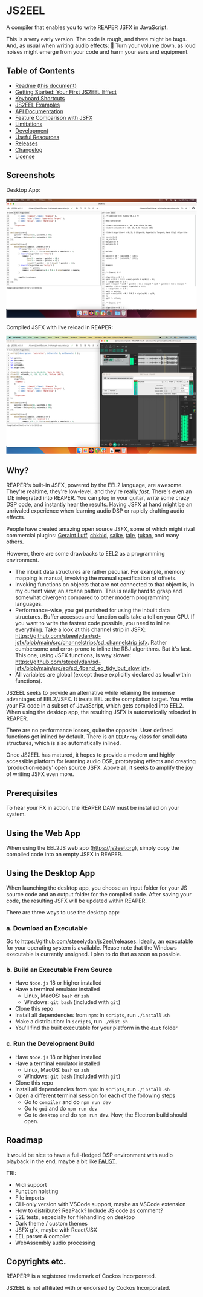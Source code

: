 # JS2EEL

A compiler that enables you to write REAPER JSFX in JavaScript.

This is a very early version. The code is rough, and there might be bugs. And, as usual when writing audio effects: 📢 Turn your volume down, as loud noises might emerge from your code and harm your ears and equipment.

## Table of Contents

-   [Readme (this document)](./README.md)
-   [Getting Started: Your First JS2EEL Effect](./docs/getting-started.md)
-   [Keyboard Shortcuts](./docs/shortcuts.md)
-   [JS2EEL Examples](./examples)
-   [API Documentation](./docs/api-documentation.md)
-   [Feature Comparison with JSFX](./docs/feature-comparison.md)
-   [Limitations](./docs/limitations.md)
-   [Development](./docs/development.md)
-   [Useful Resources](./docs/useful-resources.md)
-   [Releases](https://github.com/steeelydan/js2eel/releases)
-   [Changelog](./docs/changelog.md)
-   [License](./LICENSE)

## Screenshots

Desktop App:

<img src="./media/screenshot_desktop_1.png">

Compiled JSFX with live reload in REAPER:

<img src="./media/screenshot_desktop_3.png">

## Why?

REAPER's built-in JSFX, powered by the EEL2 language, are awesome. They're realtime, they're low-level, and they're really _fast_. There's even an IDE integrated into REAPER. You can plug in your guitar, write some crazy DSP code, and instantly hear the results. Having JSFX at hand might be an unrivaled experience when learning audio DSP or rapidly drafting audio effects.

People have created amazing open source JSFX, some of which might rival commercial plugins: [Geraint Luff](https://geraintluff.github.io/jsfx/), [chkhld](https://github.com/chkhld/jsfx), [saike](https://github.com/JoepVanlier/JSFX), [tale](https://www.taletn.com/reaper/mono_synth/), [tukan](https://github.com/TukanStudios/TUKAN_STUDIOS_PLUGINS), and many others.

However, there are some drawbacks to EEL2 as a programming environment.

-   The inbuilt data structures are rather peculiar. For example, memory mapping is manual, involving the manual specification of offsets.
-   Invoking functions on objects that are not connected to that object is, in my current view, an arcane pattern. This is really hard to grasp and somewhat divergent compared to other modern programming languages.
-   Performance-wise, you get punished for using the inbuilt data structures. Buffer accesses and function calls take a toll on your CPU. If you want to write the fastest code possible, you need to inline everything. Take a look at this channel strip in JSFX: https://github.com/steeelydan/sd-jsfx/blob/main/src/channelstrips/sd_channelstrip.jsfx. Rather cumbersome and error-prone to inline the RBJ algorithms. But it's fast. This one, using JSFX functions, is way slower: https://github.com/steeelydan/sd-jsfx/blob/main/src/eq/sd_4band_eq_tidy_but_slow.jsfx.
-   All variables are global (except those explicitly declared as local within functions).

JS2EEL seeks to provide an alternative while retaining the immense advantages of EEL2/JSFX. It treats EEL as the compilation target. You write your FX code in a subset of JavaScript, which gets compiled into EEL2. When using the desktop app, the resulting JSFX is automatically reloaded in REAPER.

There are no performance losses, quite the opposite. User defined functions get inlined by default. There is an `EELArray` class for small data structures, which is also automatically inlined.

Once JS2EEL has matured, it hopes to provide a modern and highly accessible platform for learning audio DSP, prototyping effects and creating 'production-ready' open source JSFX. Above all, it seeks to amplify the joy of writing JSFX even more.

## Prerequisites

To hear your FX in action, the REAPER DAW must be installed on your system.

## Using the Web App

When using the EEL2JS web app (https://js2eel.org), simply copy the compiled code into an empty JSFX in REAPER.

## Using the Desktop App

When launching the desktop app, you choose an input folder for your JS source code and an output folder for the compiled code. After saving your code, the resulting JSFX will be updated within REAPER.

There are three ways to use the desktop app:

### a. Download an Executable

Go to https://github.com/steeelydan/js2eel/releases. Ideally, an executable for your operating system is available. Please note that the Windows executable is currently unsigned. I plan to do that as soon as possible.

### b. Build an Executable From Source

-   Have `Node.js` 18 or higher installed
-   Have a terminal emulator installed
    -   Linux, MacOS: `bash` or `zsh`
    -   Windows: `git bash` (included with `git`)
-   Clone this repo
-   Install all dependencies from `npm`: In `scripts`, run `./install.sh`
-   Make a distribution: In `scripts`, run `./dist.sh`
-   You'll find the built executable for your platform in the `dist` folder

### c. Run the Development Build

-   Have `Node.js` 18 or higher installed
-   Have a terminal emulator installed
    -   Linux, MacOS: `bash` or `zsh`
    -   Windows: `git bash` (included with `git`)
-   Clone this repo
-   Install all dependencies from `npm`: In `scripts`, run `./install.sh`
-   Open a different terminal session for each of the following steps
    -   Go to `compiler` and do `npm run dev`
    -   Go to `gui` and do `npm run dev`
    -   Go to `desktop` and do `npm run dev`. Now, the Electron build should open.

## Roadmap

It would be nice to have a full-fledged DSP environment with audio playback in the end, maybe a bit like [FAUST](https://github.com/grame-cncm/faust).

TBI:

-   Midi support
-   Function hoisting
-   File imports
-   CLI-only version with VSCode support, maybe as VSCode extension
-   How to distribute? ReaPack? Include JS code as comment?
-   E2E tests, especially for filehandling on desktop
-   Dark theme / custom themes
-   JSFX gfx, maybe with React/JSX
-   EEL parser & compiler
-   WebAssembly audio processing

## Copyrights etc.

REAPER® is a registered trademark of Cockos Incorporated.

JS2EEL is not affiliated with or endorsed by Cockos Incorporated.

